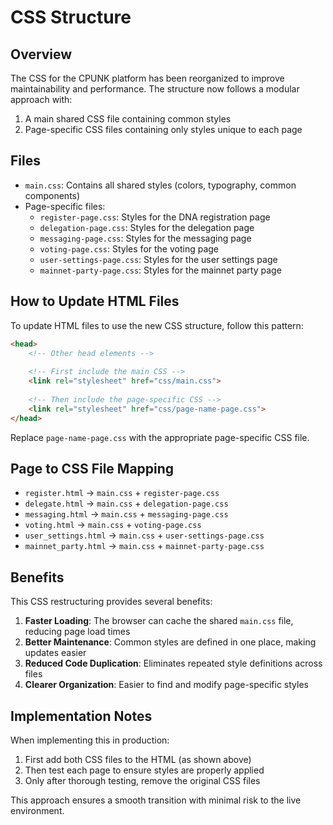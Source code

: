 # CSS Structure

## Overview

The CSS for the CPUNK platform has been reorganized to improve maintainability and performance. The structure now follows a modular approach with:

1. A main shared CSS file containing common styles
2. Page-specific CSS files containing only styles unique to each page

## Files

- `main.css`: Contains all shared styles (colors, typography, common components)
- Page-specific files:
  - `register-page.css`: Styles for the DNA registration page
  - `delegation-page.css`: Styles for the delegation page
  - `messaging-page.css`: Styles for the messaging page
  - `voting-page.css`: Styles for the voting page
  - `user-settings-page.css`: Styles for the user settings page
  - `mainnet-party-page.css`: Styles for the mainnet party page

## How to Update HTML Files

To update HTML files to use the new CSS structure, follow this pattern:

```html
<head>
    <!-- Other head elements -->
    
    <!-- First include the main CSS -->
    <link rel="stylesheet" href="css/main.css">
    
    <!-- Then include the page-specific CSS -->
    <link rel="stylesheet" href="css/page-name-page.css">
</head>
```

Replace `page-name-page.css` with the appropriate page-specific CSS file.

## Page to CSS File Mapping

- `register.html` → `main.css` + `register-page.css`
- `delegate.html` → `main.css` + `delegation-page.css`
- `messaging.html` → `main.css` + `messaging-page.css`
- `voting.html` → `main.css` + `voting-page.css`
- `user_settings.html` → `main.css` + `user-settings-page.css`
- `mainnet_party.html` → `main.css` + `mainnet-party-page.css`

## Benefits

This CSS restructuring provides several benefits:

1. **Faster Loading**: The browser can cache the shared `main.css` file, reducing page load times
2. **Better Maintenance**: Common styles are defined in one place, making updates easier
3. **Reduced Code Duplication**: Eliminates repeated style definitions across files
4. **Clearer Organization**: Easier to find and modify page-specific styles

## Implementation Notes

When implementing this in production:

1. First add both CSS files to the HTML (as shown above)
2. Then test each page to ensure styles are properly applied
3. Only after thorough testing, remove the original CSS files

This approach ensures a smooth transition with minimal risk to the live environment.
